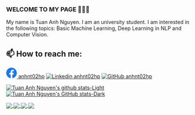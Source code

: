 ### WELCOME TO MY PAGE 👋👋👋
My name is Tuan Anh Nguyen. I am an university student. I am interested in the following topics: Basic Machine Learning, Deep Learning in NLP and Computer Vision.

## 📫 How to reach me: 

[![Facebook](https://github.com/anhnt02hp/anhnt02hp/blob/main/facebook-logo.png) anhnt02hp](https://www.facebook.com/anhnt02)  [![Linkedin](https://i.stack.imgur.com/gVE0j.png) anhnt02hp](https://www.linkedin.com/in/anhnt02hp/)  [![GitHub](https://i.stack.imgur.com/tskMh.png) anhnt02hp](https://github.com/anhnt02hp)  


[![Tuan Anh Nguyen's github stats-Light](https://github-readme-stats.vercel.app/api?username=anhnt02hp&show_icons=true&theme=shadow_green&hide=contribs,prs,issues#gh-light-mode-only)](https://github.com/anuraghazra/github-readme-stats#gh-light-mode-only)
[![Tuan Anh Nguyen's GitHub stats-Dark](https://github-readme-stats.vercel.app/api?username=anhnt02hp&show_icons=true&theme=vue-dark&hide=contribs,prs,issues#gh-dark-mode-only)](https://github.com/anuraghazra/github-readme-stats#gh-dark-mode-only)

  <!-- 1st Repository`  -->
<a href="https://github.com/anhnt02hp/CS229-Fall2018-FullCourse#gh-light-mode-only">
  <img align="center" src="https://github-readme-stats.anuraghazra1.vercel.app/api/pin/?username=anhnt02hp&repo=CS229-Fall2018-FullCourse&theme=swift&icon_color=f05237&title_color=000000&text_color=504B38&border_color=000000" />
</a>    
<a href="https://github.com/anhnt02hp/CS229-Fall2018-FullCourse#gh-dark-mode-only">
  <img align="center" src="https://github-readme-stats.anuraghazra1.vercel.app/api/pin/?username=anhnt02hp&repo=CS229-Fall2018-FullCourse&theme=nord&title_color=bddfff" />
</a>

  <!-- 2nd Repository`  -->
<a href="https://github.com/anhnt02hp/Algorithm-Data-Structure#gh-light-mode-only">
  <img align="center" src="https://github-readme-stats.anuraghazra1.vercel.app/api/pin/?username=anhnt02hp&repo=Algorithm-Data-Structure&theme=swift&icon_color=f05237&title_color=000000&text_color=504B38&border_color=000000" />
</a>    
<a href="https://github.com/anhnt02hp/Algorithm-Data-Structure#gh-dark-mode-only">
  <img align="center" src="https://github-readme-stats.anuraghazra1.vercel.app/api/pin/?username=anhnt02hp&repo=Algorithm-Data-Structure&theme=nord&title_color=bddfff" />
</a>

